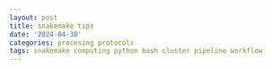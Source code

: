 ```yaml
---
layout: post
title: snakemake tips
date: '2024-04-30'
categories: procesing protocols
tags: snakemake computing python bash cluster pipeline workflow
---
```

